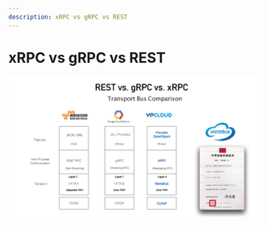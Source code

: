 ```yaml
---
description: xRPC vs gRPC vs REST
---
```


# xRPC vs gRPC vs REST

![](.gitbook/assets/ultranetv1.2_page_05.png)

